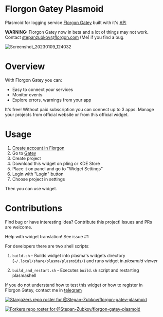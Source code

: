 # Florgon Gatey Plasmoid

Plasmoid for logging service [Florgon Gatey](https://gatey.florgon.com/) built with it's [API](https://gatey.florgon.com/dev/api)

**WARNING:** Florgon Gatey now in beta and a lot of things may not work. Contact stepanzubkov@florgon.com (Me) if you find a bug.
 
![Screenshot_20230109_124032](https://user-images.githubusercontent.com/83695097/211279273-06226088-d657-42e3-9bd5-48d9145e2b05.png)


# Overview

With Florgon Gatey you can:

- Easy to connect your services
- Monitor events
- Explore errors, warnings from your app

It's free! Without paid subscription you can connect up to 3 apps. Manage your projects from official website or from this official widget.

# Usage

1. [Create account in Florgon](https://florgon.com/oauth/authorize?client_id=1&state=&redirect_uri=https://florgon.com/oauth/callback&scope=email,edit,sessions,security,admin,oauth_clients&response_type=token)
2. Go to [Gatey](https://gatey.florgon.com/)
3. Create project
4. Download this widget on pling or KDE Store
5. Place it on panel and go to "Widget Settings"
6. Login with "Login" button
7. Choose project in settings

Then you can use widget. 

# Contributions

Find bug or have interesting idea? Contribute this project! Issues and PRs are welcome.

Help with widget translation! See issue #1

For developers there are two shell scripts:

1. `build.sh` - Builds widget into plasma's widgets directory (`~/.local/share/plasma/plasmoids/`) and runs widget in *plasmoid viewer*

2. `build_and_restart.sh` - Executes `build.sh` script and restarting plasmashell

If you do not understand how to test this widget or how to register in Florgon Gatey, contact me in [telegram](https://t.me/@stepanzubkov)

[![Stargazers repo roster for @Stepan-Zubkov/florgon-gatey-plasmoid](https://reporoster.com/stars/Stepan-Zubkov/florgon-gatey-plasmoid)](https://github.com/Stepan-Zubkov/florgon-gatey-plasmoid/stargazers)

[![Forkers repo roster for @Stepan-Zubkov/florgon-gatey-plasmoid](https://reporoster.com/forks/Stepan-Zubkov/florgon-gatey-plasmoid)](https://github.com/Stepan-Zubkov/florgon-gatey-plasmoid/network/members)
